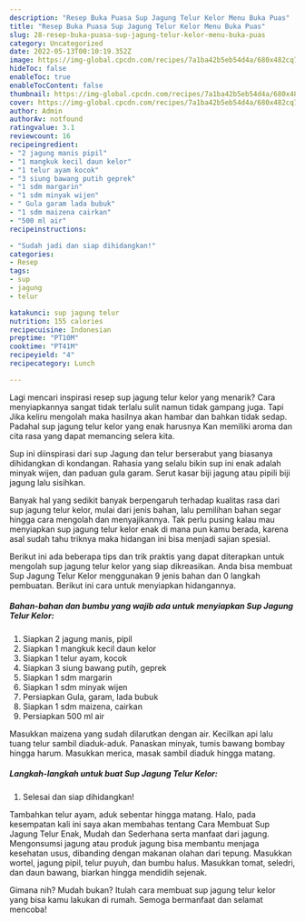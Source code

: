 ```yaml
---
description: "Resep Buka Puasa Sup Jagung Telur Kelor Menu Buka Puas"
title: "Resep Buka Puasa Sup Jagung Telur Kelor Menu Buka Puas"
slug: 28-resep-buka-puasa-sup-jagung-telur-kelor-menu-buka-puas
category: Uncategorized
date: 2022-05-13T00:10:19.352Z
image: https://img-global.cpcdn.com/recipes/7a1ba42b5eb54d4a/680x482cq70/sup-jagung-telur-kelor-foto-resep-utama.jpg
hideToc: false
enableToc: true
enableTocContent: false
thumbnail: https://img-global.cpcdn.com/recipes/7a1ba42b5eb54d4a/680x482cq70/sup-jagung-telur-kelor-foto-resep-utama.jpg
cover: https://img-global.cpcdn.com/recipes/7a1ba42b5eb54d4a/680x482cq70/sup-jagung-telur-kelor-foto-resep-utama.jpg
author: Admin
authorAv: notfound
ratingvalue: 3.1
reviewcount: 16
recipeingredient:
- "2 jagung manis pipil"
- "1 mangkuk kecil daun kelor"
- "1 telur ayam kocok"
- "3 siung bawang putih geprek"
- "1 sdm margarin"
- "1 sdm minyak wijen"
- " Gula garam lada bubuk"
- "1 sdm maizena cairkan"
- "500 ml air"
recipeinstructions:

- "Sudah jadi dan siap dihidangkan!"
categories:
- Resep
tags:
- sup
- jagung
- telur

katakunci: sup jagung telur 
nutrition: 155 calories
recipecuisine: Indonesian
preptime: "PT10M"
cooktime: "PT41M"
recipeyield: "4"
recipecategory: Lunch

---
```



Lagi mencari inspirasi resep sup jagung telur kelor yang menarik? Cara menyiapkannya sangat tidak terlalu sulit namun tidak gampang juga. Tapi Jika keliru mengolah maka hasilnya akan hambar dan bahkan tidak sedap. Padahal sup jagung telur kelor yang enak harusnya Kan memiliki aroma dan cita rasa yang dapat memancing selera kita.


Sup ini diinspirasi dari sup Jagung dan telur berserabut yang biasanya dihidangkan di kondangan. Rahasia yang selalu bikin sup ini enak adalah minyak wijen, dan paduan gula garam. Serut kasar biji jagung atau pipili biji jagung lalu sisihkan.

Banyak hal yang sedikit banyak berpengaruh terhadap kualitas rasa dari sup jagung telur kelor, mulai dari jenis bahan, lalu pemilihan bahan segar hingga cara mengolah dan menyajikannya. Tak perlu pusing kalau mau menyiapkan sup jagung telur kelor enak di mana pun kamu berada, karena asal sudah tahu triknya maka hidangan ini bisa menjadi sajian spesial.


Berikut ini ada beberapa tips dan trik praktis yang dapat diterapkan untuk mengolah sup jagung telur kelor yang siap dikreasikan. Anda bisa membuat Sup Jagung Telur Kelor menggunakan 9 jenis bahan dan 0 langkah pembuatan. Berikut ini cara untuk menyiapkan hidangannya.

<!--inarticleads1-->

##### Bahan-bahan dan bumbu yang wajib ada untuk menyiapkan Sup Jagung Telur Kelor:

1. Siapkan 2 jagung manis, pipil
1. Siapkan 1 mangkuk kecil daun kelor
1. Siapkan 1 telur ayam, kocok
1. Siapkan 3 siung bawang putih, geprek
1. Siapkan 1 sdm margarin
1. Siapkan 1 sdm minyak wijen
1. Persiapkan  Gula, garam, lada bubuk
1. Siapkan 1 sdm maizena, cairkan
1. Persiapkan 500 ml air


Masukkan maizena yang sudah dilarutkan dengan air. Kecilkan api lalu tuang telur sambil diaduk-aduk. Panaskan minyak, tumis bawang bombay hingga harum. Masukkan merica, masak sambil diaduk hingga matang. 

<!--inarticleads2-->

##### Langkah-langkah untuk buat Sup Jagung Telur Kelor:


1. Selesai dan siap dihidangkan!

Tambahkan telur ayam, aduk sebentar hingga matang. Halo, pada kesempatan kali ini saya akan membahas tentang Cara Membuat Sup Jagung Telur Enak, Mudah dan Sederhana serta manfaat dari jagung. Mengonsumsi jagung atau produk jagung bisa membantu menjaga kesehatan usus, dibanding dengan makanan olahan dari tepung. Masukkan wortel, jagung pipil, telur puyuh, dan bumbu halus. Masukkan tomat, seledri, dan daun bawang, biarkan hingga mendidih sejenak. 

Gimana nih? Mudah bukan? Itulah cara membuat sup jagung telur kelor yang bisa kamu lakukan di rumah. Semoga bermanfaat dan selamat mencoba!
